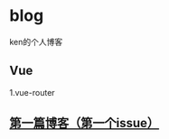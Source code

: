 # blog
ken的个人博客
## Vue
  1.vue-router
## [第一篇博客（第一个issue）](https://github.com/lazyken/blog/issues/1)
